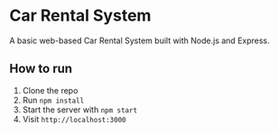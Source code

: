 # Car Rental System

A basic web-based Car Rental System built with Node.js and Express.

## How to run

1. Clone the repo
2. Run `npm install`
3. Start the server with `npm start`
4. Visit `http://localhost:3000`
